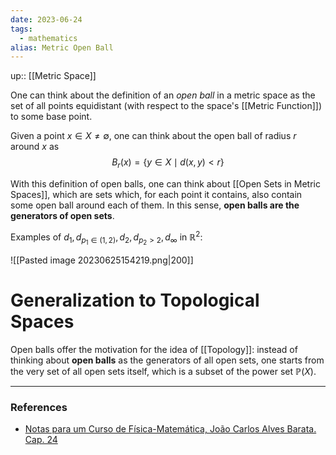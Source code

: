 ```yaml
---
date: 2023-06-24
tags:
  - mathematics
alias: Metric Open Ball
---
```

up:: [[Metric Space]]

One can think about the definition of an *open ball* in a metric space as the set of all points equidistant (with respect to the space's [[Metric Function]]) to some base point.

Given a point $x \in X \neq \emptyset$, one can think about the open ball of radius $r$ around $x$ as
$$
B_r(x) = \{y \in X \mid d(x, y) < r\}
$$

With this definition of open balls, one can think about [[Open Sets in Metric Spaces]], which are sets which, for each point it contains, also contain some open ball around each of them. In this sense, **open balls are the generators of open sets**.

Examples of $d_1, d_{p_1 \in (1, 2)}, d_2, d_{p_2 > 2}, d_\infty$ in $\mathbb{R}^2$:

![[Pasted image 20230625154219.png|200]]

# Generalization to Topological Spaces
Open balls offer the motivation for the idea of [[Topology]]: instead of thinking about **open balls** as the generators of all open sets, one starts from the very set of all open sets itself, which is a subset of the power set $\mathbb{P}(X)$. 

---
### References
- [Notas para um Curso de Física-Matemática, João Carlos Alves Barata. Cap. 24](http://denebola.if.usp.br/~jbarata/Notas_de_aula/arquivos/nc-cap24.pdf) 